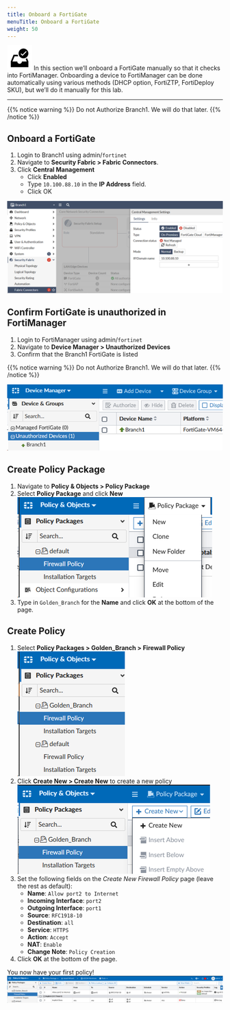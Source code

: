 ```yaml
---
title: Onboard a FortiGate
menuTitle: Onboard a FortiGate
weight: 50
---
```


![search_icon](check_box.svg)
In this section we’ll onboard a FortiGate manually so that it checks into FortiManager. Onboarding a device to FortiManager can be done automatically using various methods (DHCP option, FortiZTP, FortiDeploy SKU), but we’ll do it manually for this lab.

---

{{% notice warning %}}
Do not Authorize Branch1. We will do that later.
{{% /notice %}}

## Onboard a FortiGate
1. Login to Branch1 using admin/```fortinet```
2. Navigate to **Security Fabric > Fabric Connectors**.
2. Click **Central Management**
    - Click **Enabled**
    - Type ```10.100.88.10``` in the **IP Address** field.
    - Click OK

![Authorize FMG](authorize_fmg.png)


## Confirm FortiGate is unauthorized in FortiManager
1. Login to FortiManager using admin/```fortinet```
2. Navigate to **Device Manager > Unauthorized Devices**
3. Confirm that the Branch1 FortiGate is listed

{{% notice warning %}}
Do not Authorize Branch1. We will do that later.
{{% /notice %}}

![Unauthorized branch1](unauthed_devices.png)

## Create Policy Package
1. Navigate to **Policy & Objects > Policy Package**
2. Select **Policy Package** and click **New**
![create_policy_package](create_policy_package.png)
3. Type in ```Golden_Branch``` for the **Name** and click **OK** at the bottom of the page.

## Create Policy
1. Select **Policy Packages > Golden_Branch > Firewall Policy** 
![golden_branch](golden_branch.png)
2. Click **Create New > Create New**  to create a new policy
![create_new_policy](create_new_policy.png)
3. Set the following fields on the _Create New Firewall Policy_ page (leave the rest as default):
    - **Name**: `Allow port2 to Internet`
    - **Incoming Interface**: `port2`
    - **Outgoing Interface**: `port1`
    - **Source**: `RFC1918-10`
    - **Destination**: `all`
    - **Service**: `HTTPS`
    - **Action**: `Accept`
    - **NAT**: `Enable`
    - **Change Note**: `Policy Creation`
4. Click **OK** at the bottom of the page.

You now have your first policy!
![new_policy](new_policy.png)
